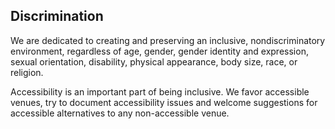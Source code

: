 ## Discrimination

We are dedicated to creating and preserving an inclusive, nondiscriminatory environment, regardless of age, gender, gender identity and expression, sexual orientation, disability, physical appearance, body size, race, or religion.

Accessibility is an important part of being inclusive. We favor accessible venues, try to document accessibility issues and welcome suggestions for accessible alternatives to any non-accessible venue.
